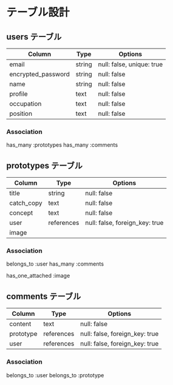 # テーブル設計

## users テーブル
| Column              | Type        | Options         |
|---------------------|-------------|-----------------|
| email               | string      | null: false, unique: true
| encrypted_password  | string      | null: false
| name                | string      | null: false
| profile             | text        | null: false
| occupation          | text        | null: false
| position            | text        | null: false

### Association
has_many :prototypes
has_many :comments



## prototypes テーブル
| Column              | Type        | Options         |
|---------------------|-------------|-----------------|
| title               | string      | null: false
| catch_copy          | text        | null: false
| concept             | text        | null: false
| user                | references  | null: false, foreign_key: true
| image

### Association
belongs_to :user
has_many :comments

has_one_attached :image


## comments テーブル
| Column              | Type        | Options         |
|---------------------|-------------|-----------------|
| content             | text        | null: false
| prototype           | references  | null: false, foreign_key: true
| user                | references  | null: false, foreign_key: true

### Association
belongs_to :user
belongs_to :prototype
